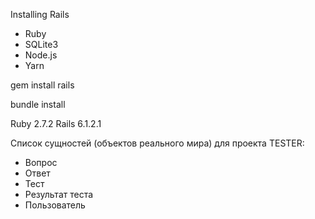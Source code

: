 Installing Rails

- Ruby
- SQLite3
- Node.js
- Yarn

gem install rails

bundle install

Ruby 2.7.2
Rails 6.1.2.1

Cписок сущностей (объектов реального мира) для проекта TESTER:

- Вопрос
- Ответ
- Тест
- Результат теста
- Пользователь
